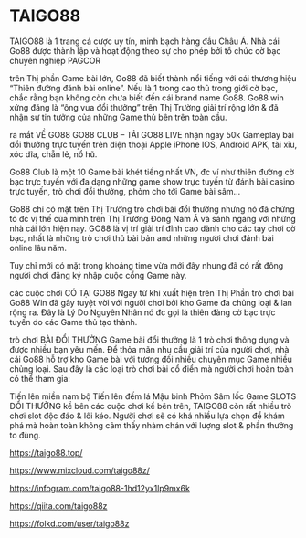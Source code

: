 # TAIGO88

TAIGO88 là 1 trang cá cược uy tín, minh bạch hàng đầu Châu Á. Nhà cái Go88 được thành lập và hoạt động theo sự cho phép bởi tổ chức cờ bạc chuyên nghiệp PAGCOR

trên Thị phần Game bài lớn, Go88 đã biết thành nổi tiếng với cái thương hiệu “Thiên đường đánh bài online”. Nếu là 1 trong cao thủ trong giới cờ bạc, chắc rằng bạn không còn chưa biết đến cái brand name Go88. Go88 win xứng đáng là “ông vua đổi thưởng” trên Thị Trường giải trí rộng lớn & đã nhận sự tin tưởng của những Game thủ bên trên toàn cầu.

ra mắt VỀ GO88
GO88 CLUB – TẢI GO88 LIVE nhận ngay 50k Gameplay bài đổi thưởng trực tuyến trên điện thoại Apple iPhone IOS, Android APK, tài xỉu, xóc dĩa, chẵn lẻ, nổ hũ.

Go88 Club là một 10 Game bài khét tiếng nhất VN, đc ví như thiên đường cờ bạc trực tuyến với đa dạng những game show trực tuyến từ đánh bài casino trực tuyến, trò chơi đổi thưởng, phỏm cho tới Game bài sâm…

Go88 chỉ có mặt trên Thị Trường trò chơi bài đổi thưởng nhưng nó đã chứng tỏ đc vị thế của mình trên Thị Trường Đông Nam Á và sánh ngang với những nhà cái lớn hiện nay. GO88 là vị trí giải trí đỉnh cao dành cho các tay chơi cờ bạc, nhất là những trò chơi thủ bài bản and những người chơi đánh bài online lâu năm.

Tuy chỉ mới có mặt trong khoảng time vừa mới đây nhưng đã có rất đông người chơi đăng ký nhập cuộc cổng Game này.

các cuộc chơi CÓ TẠI GO88
Ngay từ khi xuất hiện trên Thị Phần trò chơi bài Go88 Win đã gây tuyệt vời với người chơi bởi kho Game đa chủng loại & lan rộng ra. Đây là Lý Do Nguyên Nhân nó đc gọi là thiên đàng cờ bạc trực tuyến do các Game thủ tạo thành.

trò chơi BÀI ĐỔI THƯỞNG
Game bài đổi thưởng là 1 trò chơi thông dụng và được nhiều bạn yêu mến. Để thỏa mãn nhu cầu giải trí của người chơi, nhà cái Go88 hỗ trợ kho Game bài với tương đối nhiều chuyên mục Game nhiều chủng loại. Sau đây là các loại trò chơi bài cổ điển mà người chơi hoàn toàn có thể tham gia:

Tiến lên miền nam bộ
Tiến lên đếm lá
Mậu binh
Phỏm
Sâm lốc
Game SLOTS ĐỔI THƯỞNG
kề bên các cuộc chơi kể bên trên, TAIGO88 còn rất nhiều trò chơi slot độc đáo & lôi kéo. Người chơi sẽ có khá nhiều lựa chọn để khám phá mà hoàn toàn không cảm thấy nhàm chán với lượng slot & phần thưởng to đùng.

https://taigo88.top/

https://www.mixcloud.com/taigo88z/

https://infogram.com/taigo88-1hd12yx1lp9mx6k

https://qiita.com/taigo88z

https://folkd.com/user/taigo88z
